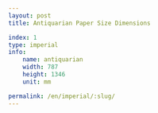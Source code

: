 ```yaml
---
layout: post
title: Antiquarian Paper Size Dimensions

index: 1
type: imperial
info:
    name: antiquarian
    width: 787
    height: 1346
    unit: mm

permalink: /en/imperial/:slug/
---
```



